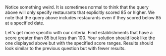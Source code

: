 Notice something weird. It is sometimes normal to think that the query above
will only specify restaurants that explicitly scored 85 or higher. We note
that the query above includes restaurants even if they scored below 85 at
a specified date.

Let's get more specific with our criteria. Find establishments that have
a score greater than 85 but less than 100. Your solution should look like
the one displayed above but with the specified score ranges. Results should 
look similar to the previous question but with fewer results.